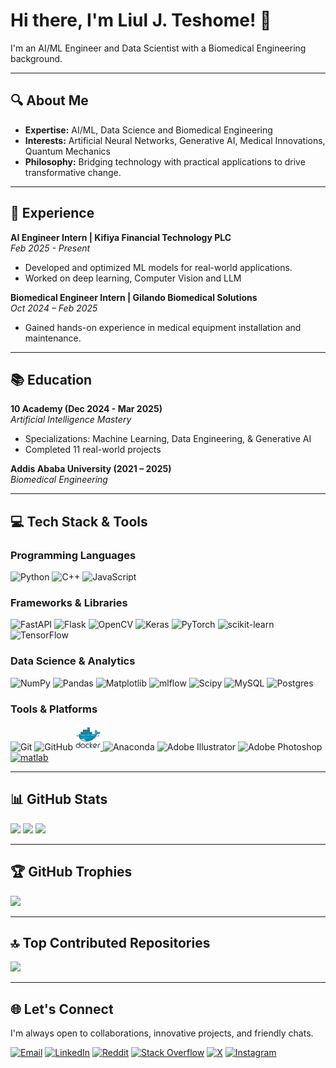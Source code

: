 # Hi there, I'm Liul J. Teshome! 👋

I'm an AI/ML Engineer and Data Scientist with a Biomedical Engineering background.

---

## 🔍 About Me

- **Expertise:** AI/ML, Data Science and Biomedical Engineering
- **Interests:** Artificial Neural Networks, Generative AI, Medical Innovations, Quantum Mechanics  
- **Philosophy:** Bridging technology with practical applications to drive transformative change.

---

## 💼 Experience

**AI Engineer Intern | Kifiya Financial Technology PLC**  
*Feb 2025 - Present*  
- Developed and optimized ML models for real-world applications.
- Worked on deep learning, Computer Vision and LLM

**Biomedical Engineer Intern | Gilando Biomedical Solutions**  
*Oct 2024 – Feb 2025*
- Gained hands-on experience in medical equipment installation and maintenance.

---

## 📚 Education

**10 Academy (Dec 2024 -  Mar 2025)**  
*Artificial Intelligence Mastery*  
- Specializations: Machine Learning, Data Engineering, & Generative AI  
- Completed 11 real-world projects

**Addis Ababa University (2021 – 2025)**  
*Biomedical Engineering*

---

## 💻 Tech Stack & Tools

### Programming Languages
![Python](https://img.shields.io/badge/python-3670A0?style=for-the-badge&logo=python&logoColor=ffdd54) 
![C++](https://img.shields.io/badge/c++-%2300599C.svg?style=for-the-badge&logo=c%2B%2B&logoColor=white) 
![JavaScript](https://img.shields.io/badge/javascript-%23323330.svg?style=for-the-badge&logo=javascript&logoColor=%23F7DF1E)

### Frameworks & Libraries
![FastAPI](https://img.shields.io/badge/FastAPI-005571?style=for-the-badge&logo=fastapi) 
![Flask](https://img.shields.io/badge/flask-%23000.svg?style=for-the-badge&logo=flask&logoColor=white) 
![OpenCV](https://img.shields.io/badge/opencv-%23white.svg?style=for-the-badge&logo=opencv&logoColor=white) 
![Keras](https://img.shields.io/badge/Keras-%23D00000.svg?style=for-the-badge&logo=Keras&logoColor=white) 
![PyTorch](https://img.shields.io/badge/PyTorch-%23EE4C2C.svg?style=for-the-badge&logo=PyTorch&logoColor=white) 
![scikit-learn](https://img.shields.io/badge/scikit--learn-%23F7931E.svg?style=for-the-badge&logo=scikit-learn&logoColor=white) 
![TensorFlow](https://img.shields.io/badge/TensorFlow-%23FF6F00.svg?style=for-the-badge&logo=TensorFlow&logoColor=white)

### Data Science & Analytics
![NumPy](https://img.shields.io/badge/numpy-%23013243.svg?style=for-the-badge&logo=numpy&logoColor=white) 
![Pandas](https://img.shields.io/badge/pandas-%23150458.svg?style=for-the-badge&logo=pandas&logoColor=white) 
![Matplotlib](https://img.shields.io/badge/Matplotlib-%23ffffff.svg?style=for-the-badge&logo=Matplotlib&logoColor=black) 
![mlflow](https://img.shields.io/badge/mlflow-%23d9ead3.svg?style=for-the-badge&logo=numpy&logoColor=blue) 
![Scipy](https://img.shields.io/badge/SciPy-%230C55A5.svg?style=for-the-badge&logo=scipy&logoColor=white)
![MySQL](https://img.shields.io/badge/mysql-4479A1.svg?style=for-the-badge&logo=mysql&logoColor=white) 
![Postgres](https://img.shields.io/badge/postgres-%23316192.svg?style=for-the-badge&logo=postgresql&logoColor=white)

### Tools & Platforms

![Git](https://img.shields.io/badge/git-%23F05033.svg?style=for-the-badge&logo=git&logoColor=white) 
![GitHub](https://img.shields.io/badge/github-%23121011.svg?style=for-the-badge&logo=github&logoColor=white)
<a href="https://www.docker.com/" target="_blank" rel="noreferrer"> <img src="https://raw.githubusercontent.com/devicons/devicon/master/icons/docker/docker-original-wordmark.svg" alt="docker" width="40" height="40"/> </a>
![Anaconda](https://img.shields.io/badge/Anaconda-%2344A833.svg?style=for-the-badge&logo=anaconda&logoColor=white) 
![Adobe Illustrator](https://img.shields.io/badge/adobe%20illustrator-%23FF9A00.svg?style=for-the-badge&logo=adobe%20illustrator&logoColor=white) 
![Adobe Photoshop](https://img.shields.io/badge/adobe%20photoshop-%2331A8FF.svg?style=for-the-badge&logo=adobe%20photoshop&logoColor=white)
<a href="https://www.mathworks.com/" target="_blank" rel="noreferrer"> <img src="https://upload.wikimedia.org/wikipedia/commons/2/21/Matlab_Logo.png" alt="matlab" width="40" height="40"/> </a>


---

## 📊 GitHub Stats

![](https://github-readme-stats.vercel.app/api?username=Heban-7&theme=dark&hide_border=false&include_all_commits=false&count_private=false) ![](https://nirzak-streak-stats.vercel.app/?user=Heban-7&theme=dark&hide_border=false) ![](https://github-readme-stats.vercel.app/api/top-langs/?username=Heban-7&theme=dark&hide_border=false&include_all_commits=false&count_private=false&layout=compact)

---

## 🏆 GitHub Trophies

![](https://github-profile-trophy.vercel.app/?username=Heban-7&theme=radical&no-frame=false&no-bg=true&margin-w=4)

---

## 🔝 Top Contributed Repositories

![](https://github-contributor-stats.vercel.app/api?username=Heban-7&limit=5&theme=dark&combine_all_yearly_contributions=true)

---

## 🌐 Let's Connect

I'm always open to collaborations, innovative projects, and friendly chats.

[![Email](https://img.shields.io/badge/Email-D14836?logo=gmail&logoColor=white)](mailto:liuljima1896@gmail.com)  [![LinkedIn](https://img.shields.io/badge/LinkedIn-%230077B5.svg?logo=linkedin&logoColor=white)](https://linkedin.com/in/liul-j-teshome)  [![Reddit](https://img.shields.io/badge/Reddit-%23FF4500.svg?logo=Reddit&logoColor=white)](https://reddit.com/user/Imaginary-Public-239)  [![Stack Overflow](https://img.shields.io/badge/-Stackoverflow-FE7A16?logo=stack-overflow&logoColor=white)](https://stackoverflow.com/users/27980598)  [![X](https://img.shields.io/badge/X-black.svg?logo=X&logoColor=white)](https://x.com/@Heban_9)  [![Instagram](https://img.shields.io/badge/Instagram-%23E4405F.svg?logo=Instagram&logoColor=white)](https://instagram.com/heban_7th)


